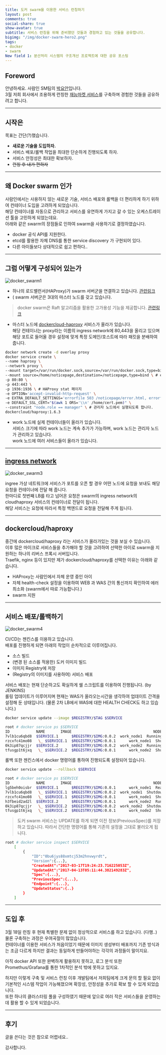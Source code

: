 ```yaml
---
title: 도커 swarm을 이용한 서비스 런칭하기
layout: post
comments: true
social-share: true
show-avatar: true
subtitle: 서비스 런칭을 위해 준비했던 것들과 경험하고 있는 것들을 공유합니다.
bigimg: "/img/docker-swarm-hero2.png"
tags:
- docker
- swarm
New field 1: 분산처리 시스템의 구조개선 프로젝트에 대한 공유 포스팅
---
```


## Foreword
안녕하세요. 사람인 SM팀의 [박요안](https://yoanp.github.io/)입니다.  
3월 저희 회사에서 조용하게 런칭한 [재능마켓 서비스](https://www.otwojob.com)를 구축하며 경험한 것들을 공유하려고 합니다.

---

## 시작은
목표는 간단(?)했습니다.

* **새로운 기술을 도입하자.**
* 서비스 배포/롤백 작업을 최대한 단순하게 진행되도록 하자.
* 서비스 안정성은 최대한 확보하자.
* ~~런칭 후 내가 편하자~~

---

## 왜 Docker swarm 인가
사람인에서는 사용하지 않는 새로운 기술, 서비스 배포와 롤백을 더 편리하게 하기 위하여 컨테이너 도입을 고려하게 되었습니다.  
해당 컨테이너를 자동으로 관리하고 서비스를 유연하게 가지고 갈 수 있는 오케스트레이션 툴을 고민하게 되었는데요.  
아래와 같은 swarm의 장점들로 인하여 swarm을 사용하기로 결정하였습니다.

* docker 공식 API를 지원한다.
* etcd를 활용한 자체 DNS를 통한 service discovery 가 구현되어 있다.
* 다른 아이들보다 상대적으로 쉽고 편하다..

---

## 그럼 어떻게 구성되어 있는가

![docker_swarm1](/img/docker_swarm1.png)

* 하나의 로드밸런서(HAProxy)가 swarm 서버군을 연결하고 있습니다.  [관련링크](https://docs.docker.com/engine/swarm/ingress/#/configure-an-external-load-balancer)
* ( swarm 서버군은 3대의 마스터 노드를 갖고 있습니다.

>  docker swarm은 Raft 알고리즘을 활용한 고가용성 기능을 제공합니다. [관련링크](https://docs.docker.com/engine/swarm/how-swarm-mode-works/nodes/)

* 마스터 노드에 [ dockercloud-haproxy](https://github.com/docker/dockercloud-haproxy) 서비스가 올라가 있습니다.  
해당 컨테이너는 proxy라는 이름의 ingress network에 80,443을 올리고 있으며 해당 포트로 들어올 경우 설정에 맞게 특정 도메인/호스트에 따라 패킷을 분배하여 줍니다.


```bash
docker network create -d overlay proxy
docker service create \
--name haproxy \
--network proxy \
--mount target=/var/run/docker.sock,source=/var/run/docker.sock,type=bind \
--mount source=/home/noticepage,destination=/noticepage,type=bind \ # errorfile 을 위하여 에러페이지가 있는 폴더를 바인딩합니다.
-p 80:80 \
-p 443:443 \
-p 1936:1936 \ # HAProxy stat 페이지
-e OPTION='accept-invalid-http-request' \
-e EXTRA_DEFAULT_SETTINGS='errorfile 503 /noticepage/error.html, errorfile 502 /noticepage/error.html' \
-e DEFAULT_SSL_CERT="$(awk 1 ORS='\\n' /home/cert.pem)" \
--constraint "node.role == manager" \ # 관리자 노드에서 실행되도록 합니다.
dockercloud/haproxy:1.6.3
```


* work 노드에 실제 컨테이너들이 올라가 있습니다.  
서비스 크기에 따라 work 노드는 계속 추가가 가능하며, work 노드는 관리자 노드가 관리하고 있습니다.  
work 노드에 여러 서비스들이 올라가 있습니다.

---

## [ingress network](https://docs.docker.com/engine/swarm/ingress/)

![docker_swarm3](/img/docker_swarm3.png)

ingree 가상 네트워크에 서비스가 포트를 오픈 할 경우 어떤 노드에 요청을 보내도 해당 요청을 컨테이너에 전달 해 줍니다.  
한마디로 첫번째 LB를 타고 넘어온 요청은 swarm의 ingress network의 cloudhaproxy 서비스의 컨테이너로 전달이 됩니다.  
해당 서비스는 요청에 따라서 특정 백엔드로 요청을 전달해 주게 됩니다.


---

## dockercloud/haproxy
중간에 dockercloud/haproxy 라는 서비스가 올라가있는 것을 보실 수 있습니다.  
이후 많은 마이크로 서비스들을 추가해야 할 것을 고려하여 선택한 아이로 swarm을 지원하는 하나의 리버스 프록시 서버입니다.  
Traefik, nginx 등이 있지만 제가 dockercloud/haproxy를 선택한 이유는 아래와 같습니다.  

* HAProxy는 사람인에서 자체 운영 중인 아이
* 자체 health-check 설정을 이용하여 WEB 과 WAS 간의 통신까지 확인하여 에러 최소화 (swarm에서 따로 가능합니다.)
* swarm 지원


---

## 서비스 배포/롤백하기

![docker_swarm4](/img/docker_swarm4.png)

CI/CD는 젠킨스를 이용하고 있습니다.  
배포를 진행하게 되면 아래의 작업이 순차적으로 이루어집니다.  

* 소스 빌드
* (변경 된 소스를 적용한) 도커 이미지 빌드
* 이미지 Registry에 저장
* (Registry의 이미지를 사용하여) 서비스 배포

서비스 배포는 현재 단순하고도 확실하게 쉘 스크립트를 이용하여 진행됩니다. (by JENKINS)  
롤링 업데이트가 이루어지며 현재는 WAS가 올라오는시간을 생각하여 업데이트 간격을 설정해 둔 상태입니다. (물론 2차 LB에서 WAS에 대한 HEALTH CHECK도 하고 있습니다.)

```bash
docker service update --image $REGISTRY/$TAG $SERVICE
```

```bash
root # docker service ps $SERVICE
ID            NAME       IMAGE                                     NODE                           DESIRED STATE  CURRENT STATE            ERROR  PORTS
7vlb1cu6qbd8  $SERVICE.1      $REGISTRY/$IMG:0.0.2  work_node1  Running        Running 12 seconds ago
rzcxfc41mo08   \_ $SERVICE.1  $REGISTRY/$IMG:0.0.1      work_node1  Shutdown       Shutdown 12 seconds ago
0k3ip87qcjjr  $SERVICE.2      $REGISTRY/$IMG:0.0.2  work_node2  Running        Running 9 seconds ago
tfusgp1t6jxq   \_ $SERVICE.2  $REGISTRY/$IMG:0.0.1      work_node2  Shutdown       Shutdown 10 seconds ago
```

롤백 또한 젠킨스에서 docker 명령어를 통하여 진행되도록 설정되어 있습니다.

```bash
docker service update --rollback $SERVICE
```

```bash
root # docker service ps $SERVICE
ID            NAME       IMAGE                                     NODE                           DESIRED STATE  CURRENT STATE           ERROR  PORTS
lg5beh0oisbr  $SERVICE.1      $REGISTRY/$IMG:0.0.1      work_node1  Ready          Ready 1 second ago
7vlb1cu6qbd8   \_ $SERVICE.1  $REGISTRY/$IMG:0.0.2  work_node1  Shutdown       Running 1 second ago
rzcxfc41mo08   \_ $SERVICE.1  $REGISTRY/$IMG:0.0.1      work_node1  Shutdown       Shutdown 3 minutes ago
h3fbeid2ad2l  $SERVICE.2      $REGISTRY/$IMG:0.0.1      work_node2  Running        Running 1 second ago
0k3ip87qcjjr   \_ $SERVICE.2  $REGISTRY/$IMG:0.0.2  work_node2  Shutdown       Shutdown 2 seconds ago
tfusgp1t6jxq   \_ $SERVICE.2  $REGISTRY/$IMG:0.0.1      work_node2  Shutdown       Shutdown 3 minutes ago
```

> 도커 swarm 서비스는 UPDATE를 하게 되면 이전 정보(PreviousSpec)를 저장하고 있습니다.
> 따라서 간단한 명령어를 통해 기존의 설정을 그대로 불러오게 됩니다.

```bash
root # docker service inspect $SERVICE
    [
        {
            "ID":"0bu6jys88xmtcj53m2hnvwyrdt",
            "Version":{...},
            "CreatedAt":"2017-03-17T19:24:23.716225053Z",
            "UpdatedAt":"2017-04-13T05:11:44.382149283Z",
            "Spec":{...},
            "PreviousSpec":{...},
            "Endpoint":{...},
            "UpdateStatus":{..}
        }
    ]
```

---

## 도입 후
3월 18일 런칭 후 현재 특별한 문제 없이 정상적으로 서비스를 하고 있습니다. (다행..)  
물론 구축하는 과정은 우여곡절이 많았습니다.  
컨테이너를 이용한 서비스가 처음이었기 때문에 이미지 생성부터 배포까지 기존 방식과는 조금 다르게 하지만 결과는 동일하게 만들어야하는 각각의 과정들이 말이지요.  

아직 docker API 또한 완벽하게 활용하지 못하고, 로그 분석 또한 Promethus/Grafana를 통한 1차적인 분석 밖에 못하고 있지요.  

하지만 이렇게 구축 및 서비스 런칭 이후 개발팀에서 저희팀에게 크게 문의 할 필요 없이 기본적인 시스템 작업이 가능해졌으며 확장성, 안정성을 추가로 확보 할 수 있게 되었습니다.  
또한 하나의 클러스터링 풀을 구성하였기 때문에 앞으로 여러 작은 서비스들을 운영하는데 활용 할 수 있게 되었습니다.  


---

## 후기
글을 쓴다는 것은 참으로 어렵네요..  

감사합니다.